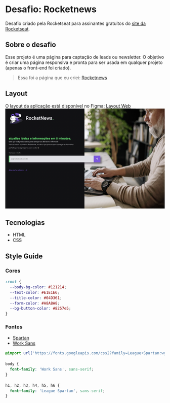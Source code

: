 # Desafio: Rocketnews
Desafio criado pela Rocketseat para assinantes gratuitos do [site da Rocketseat](https://rocketseat.com.br).

## Sobre o desafio
Esse projeto é uma página para captação de leads ou newsletter. O objetivo é criar uma página responsiva e pronta para ser usada em qualquer projeto (apenas o front-end foi criado).

> Essa foi a página que eu criei: [Rocketnews](https://misterioso013.github.io/5-days-of-frontend/challenges/rocketnews/)

## Layout
O layout da aplicação está disponível no Figma: [Layout Web](https://www.figma.com/file/OVTHLjc2hi3MSQiYm9BplU/DD-%2F-RocketNews/duplicate)
![Layout Web](./assets/preview.png)

## Tecnologias
- HTML
- CSS

## Style Guide

### Cores
```css
:root {
  --body-bg-color: #121214;
  --text-color: #E1E1E6;
  --title-color: #04D361;
  --form-color: #A8A8A8;
  --bg-button-color: #8257e5;
}
```

### Fontes

- [Spartan](https://fonts.google.com/specimen/League+Spartan)
- [Work Sans](https://fonts.google.com/specimen/Work+Sans)

```css
@import url('https://fonts.googleapis.com/css2?family=League+Spartan:wght@400;500;700&family=Work+Sans:wght@400;500;700&display=swap');

body {
  font-family: 'Work Sans', sans-serif;
}

h1, h2, h3, h4, h5, h6 {
  font-family: 'League Spartan', sans-serif;
}
```

